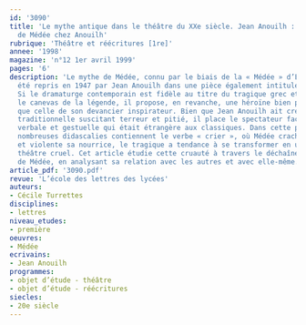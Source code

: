 ```yaml
---
id: '3090'
title: 'Le mythe antique dans le théâtre du XXe siècle. Jean Anouilh : la révolte
  de Médée chez Anouilh'
rubrique: 'Théâtre et réécritures [1re]'
annee: '1998'
magazine: 'n°12 1er avril 1999'
pages: '6'
description: 'Le mythe de Médée, connu par le biais de la « Médée » d’Euripide, a
  été repris en 1947 par Jean Anouilh dans une pièce également intitulée « Médée ».
  Si le dramaturge contemporain est fidèle au titre du tragique grec et s’il conserve
  le canevas de la légende, il propose, en revanche, une héroïne bien plus révoltée
  que celle de son devancier inspirateur. Bien que Jean Anouilh ait créé une tragédie
  traditionnelle suscitant terreur et pitié, il place le spectateur face à une violence
  verbale et gestuelle qui était étrangère aux classiques. Dans cette pièce, où de
  nombreuses didascalies contiennent le verbe « crier », où Médée crache vers Créon
  et violente sa nourrice, le tragique a tendance à se transformer en une sorte de
  théâtre cruel. Cet article étudie cette cruauté à travers le déchaînement exacerbé
  de Médée, en analysant sa relation avec les autres et avec elle-même.'
article_pdf: '3090.pdf'
revue: 'L’école des lettres des lycées'
auteurs:
- Cécile Turrettes
disciplines:
- lettres
niveau_etudes:
- première
oeuvres:
- Médée
ecrivains:
- Jean Anouilh
programmes:
- objet d’étude - théâtre
- objet d’étude - réécritures
siecles:
- 20e siècle
---
```

